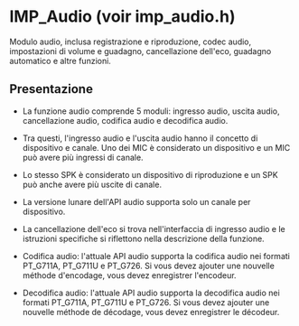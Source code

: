 # IMP_Audio (voir imp_audio.h)

Modulo audio, inclusa registrazione e riproduzione, codec audio, impostazioni di volume e guadagno, cancellazione dell'eco, guadagno automatico e altre funzioni.

## Presentazione
* La funzione audio comprende 5 moduli: ingresso audio, uscita audio, cancellazione audio, codifica audio e decodifica audio.


 * Tra questi, l'ingresso audio e l'uscita audio hanno il concetto di dispositivo e canale. Uno dei MIC è considerato un dispositivo e un MIC può avere più ingressi di canale.


 * Lo stesso SPK è considerato un dispositivo di riproduzione e un SPK può anche avere più uscite di canale.


 * La versione lunare dell'API audio supporta solo un canale per dispositivo.


 * La cancellazione dell'eco si trova nell'interfaccia di ingresso audio e le istruzioni specifiche si riflettono nella descrizione della funzione.


 * Codifica audio: l'attuale API audio supporta la codifica audio nei formati PT_G711A, PT_G711U e PT_G726. Si vous devez ajouter une nouvelle méthode d'encodage, vous devez enregistrer l'encodeur.
   

   

 * Decodifica audio: l'attuale API audio supporta la decodifica audio nei formati PT_G711A, PT_G711U e PT_G726. Si vous devez ajouter une nouvelle méthode de décodage, vous devez enregistrer le décodeur.
   

   

